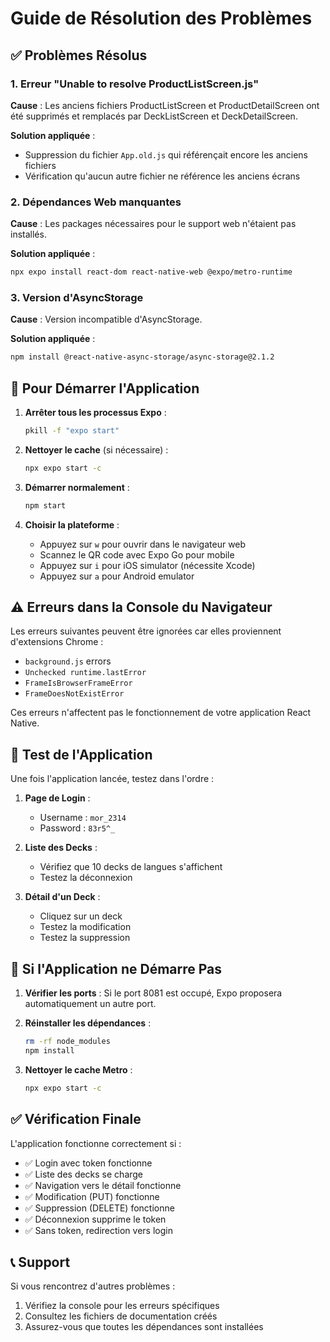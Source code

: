 # Guide de Résolution des Problèmes

## ✅ Problèmes Résolus

### 1. Erreur "Unable to resolve ProductListScreen.js"
**Cause** : Les anciens fichiers ProductListScreen et ProductDetailScreen ont été supprimés et remplacés par DeckListScreen et DeckDetailScreen.

**Solution appliquée** :
- Suppression du fichier `App.old.js` qui référençait encore les anciens fichiers
- Vérification qu'aucun autre fichier ne référence les anciens écrans

### 2. Dépendances Web manquantes
**Cause** : Les packages nécessaires pour le support web n'étaient pas installés.

**Solution appliquée** :
```bash
npx expo install react-dom react-native-web @expo/metro-runtime
```

### 3. Version d'AsyncStorage
**Cause** : Version incompatible d'AsyncStorage.

**Solution appliquée** :
```bash
npm install @react-native-async-storage/async-storage@2.1.2
```

## 🚀 Pour Démarrer l'Application

1. **Arrêter tous les processus Expo** :
   ```bash
   pkill -f "expo start"
   ```

2. **Nettoyer le cache** (si nécessaire) :
   ```bash
   npx expo start -c
   ```

3. **Démarrer normalement** :
   ```bash
   npm start
   ```

4. **Choisir la plateforme** :
   - Appuyez sur `w` pour ouvrir dans le navigateur web
   - Scannez le QR code avec Expo Go pour mobile
   - Appuyez sur `i` pour iOS simulator (nécessite Xcode)
   - Appuyez sur `a` pour Android emulator

## ⚠️ Erreurs dans la Console du Navigateur

Les erreurs suivantes peuvent être ignorées car elles proviennent d'extensions Chrome :
- `background.js` errors
- `Unchecked runtime.lastError`
- `FrameIsBrowserFrameError`
- `FrameDoesNotExistError`

Ces erreurs n'affectent pas le fonctionnement de votre application React Native.

## 📱 Test de l'Application

Une fois l'application lancée, testez dans l'ordre :

1. **Page de Login** :
   - Username : `mor_2314`
   - Password : `83r5^_`

2. **Liste des Decks** :
   - Vérifiez que 10 decks de langues s'affichent
   - Testez la déconnexion

3. **Détail d'un Deck** :
   - Cliquez sur un deck
   - Testez la modification
   - Testez la suppression

## 🔧 Si l'Application ne Démarre Pas

1. **Vérifier les ports** :
   Si le port 8081 est occupé, Expo proposera automatiquement un autre port.

2. **Réinstaller les dépendances** :
   ```bash
   rm -rf node_modules
   npm install
   ```

3. **Nettoyer le cache Metro** :
   ```bash
   npx expo start -c
   ```

## ✅ Vérification Finale

L'application fonctionne correctement si :
- ✅ Login avec token fonctionne
- ✅ Liste des decks se charge
- ✅ Navigation vers le détail fonctionne
- ✅ Modification (PUT) fonctionne
- ✅ Suppression (DELETE) fonctionne
- ✅ Déconnexion supprime le token
- ✅ Sans token, redirection vers login

## 📞 Support

Si vous rencontrez d'autres problèmes :
1. Vérifiez la console pour les erreurs spécifiques
2. Consultez les fichiers de documentation créés
3. Assurez-vous que toutes les dépendances sont installées 
